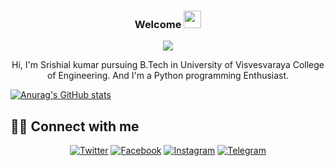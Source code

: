 <h3 align="center">
  Welcome
  <img src="https://media.giphy.com/media/hvRJCLFzcasrR4ia7z/giphy.gif" width="28">
</h3>

<!-- Typing SVG (WIP by DenverCoder1) - repo coming soon! -->
<p align="center">
  <img src="https://readme-typing-svg.herokuapp.com/?lines=I'm%20Srishail%20kumar+;Instrested+in+Web+Development+And+Data+Science&center=true&width=600&height=50">
</p>



<div align="center">
Hi, I'm Srishial kumar pursuing B.Tech in University of Visvesvaraya College of Engineering. And I'm a Python programming Enthusiast. 
</div>

[![Anurag's GitHub stats](https://github-readme-stats.vercel.app/api?username=srishailbeloor)](https://github.com/anuraghazra/github-readme-stats)


## 🙋‍♂️ Connect with me
<!-- Badges template - https://github.com/badges/shields -->
<p align="center">
  <a href="https://twitter.com/srishail_"><img alt="Twitter" title="Twitter" src="https://img.shields.io/badge/-Twitter-1DA1F2?style=for-the-badge&logo=twitter&logoColor=white"/></a>
  <a href="https://www.facebook.com/"><img alt="Facebook" title="Srishail's Facebook Page" src="https://img.shields.io/badge/-facebook-3835D3?style=for-the-badge&logo=facebook&logoColor=white"/></a>
  <a href="https://www.instagram.com/srishailbeloor/"><img alt="Instagram" title="Instagram page" src="https://img.shields.io/badge/-Instagram-dd2a7b?style=for-the-badge&logo=instagram&logoColor=white"/></a>
  <a href="https://t.me/srishail_beloor/"><img alt="Telegram" title=" telegram page" src="https://img.shields.io/badge/-Telegram-0000ff.svg?style=for-the-badge&logo=telegram&logoColor=white"/></a>
</p>

